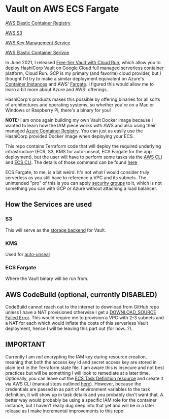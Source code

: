 # Vault on AWS ECS Fargate

[AWS Elastic Container Registry](https://registry.terraform.io/providers/hashicorp/aws/latest/docs/resources/ecr_repository)

[AWS S3](https://registry.terraform.io/providers/hashicorp/aws/latest/docs/resources/s3_bucket)

[AWS Key Management Service](https://registry.terraform.io/providers/hashicorp/aws/latest/docs/resources/kms_key)

[AWS Elastic Container Serivce](https://registry.terraform.io/providers/hashicorp/aws/latest/docs/resources/ecs_cluster)

In June 2021, I released [Free-tier Vault with Cloud Run](https://github.com/Neutrollized/hashicorp-vault-with-cloud-run), which allow you to deploy HashiCorp Vault on Google Cloud full managed serverless container platform, Cloud Run. GCP is my primary (and favorite) cloud provider, but I thought I'd try to make a similar deployment equivalent on Azure's [Container Instances](https://azure.microsoft.com/en-us/services/container-instances/) and AWS' [Fargate](https://aws.amazon.com/fargate/).  I figured this would allow me to learn a bit more about Azure and AWS' offerings.

HashiCorp's products makes this possible by offering binaries for all sorts of architectures and operating systems, so whether you're on a Mac or Windows or Raspberry Pi, there's a binary for you!

**NOTE:** I am once again building my own Vault Docker image because I wanted to learn how the IAM piece works with AWS and also using their managed [Azure Container Registry](https://aws.amazon.com/ecr/).  You can just as easily use the HashiCorp provided Docker image when deploying your ECS.

This repo contains Terraform code that will deploy the required underlying infrastructure (ECR, S3, KMS for auto-unseal, ECS Fargate for the app deployment), but the user will have to perform some tasks via the [AWS CLI](https://docs.aws.amazon.com/cli/latest/userguide/getting-started-install.html) and [ECS CLI](https://docs.aws.amazon.com/AmazonECS/latest/developerguide/ECS_CLI_installation.html).  The details of those command can be found [here](./ecs-fargate/README.md)

ECS Fargate, to me, is a bit weird.  It's not what I would consider truly serverless as you still have to reference a VPC and its subnets.  The unintended "pro" of this is you can apply [security groups](https://docs.aws.amazon.com/vpc/latest/userguide/VPC_SecurityGroups.html) to it, which is not something you can with GCP or Azure without attaching a load balancer.
 

## How the Services are used
### S3
This will serve as the [storage backend](https://www.vaultproject.io/docs/configuration/storage/s3) for Vault.

### KMS
Used for [auto-unseal](https://www.vaultproject.io/docs/concepts/seal#auto-unseal)

### ECS Fargate
Where the Vault binary will be run from.  

## AWS CodeBuild (optional, currently DISABLED)
CodeBuild cannot reach out to the internet to download from GitHub repo unless I have a NAT provisioned otherwise I get a [DOWNLOAD_SOURCE Failed Error](https://stackoverflow.com/questions/52033869/download-source-failed-aws-codebuild).  This would require me to provision a VPC with 2-3 subnets and a NAT for each which would inflate the costs of this serverless Vault deployment, hence I will be leaving this part out (for now...?).

## IMPORTANT
Currently I am *not* encrypting the IAM key during resource creation, meaning that both the access key id and secret access key are stored in plain text in the Terraform state file.  I am aware this is insecure and not best practices but will be something I will look to remediate at a later time.  Optionally, you can leave out the [ECS Task Definition resource](./ecs.tf) and create it via AWS CLI (manual steps outlined [here](./ecs-fargate/README.md)).  However, because the credentials are passed in as part of environment variables to the task definition, it will show up in task details and you probably don't want that.  A better way would probably be using a specific IAM role for the container instance, but I haven't really dug deep into that yet and will be in a later release as I make incremental improvements to this repo.

